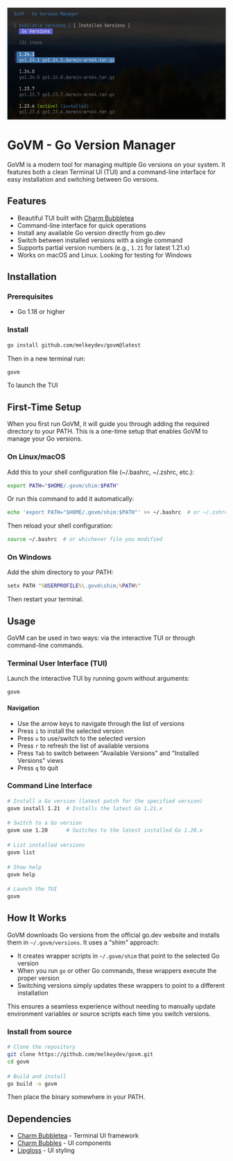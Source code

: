![logo](./assets/govm_readme.png)

# GoVM - Go Version Manager

GoVM is a modern tool for managing multiple Go versions on your system. It features both a clean Terminal UI (TUI) and a command-line interface for easy installation and switching between Go versions.

## Features

- Beautiful TUI built with [Charm Bubbletea](https://github.com/charmbracelet/bubbletea)
- Command-line interface for quick operations
- Install any available Go version directly from go.dev
- Switch between installed versions with a single command
- Supports partial version numbers (e.g., `1.21` for latest 1.21.x)
- Works on macOS and Linux. Looking for testing for Windows

## Installation

### Prerequisites

- Go 1.18 or higher

### Install

```bash
go install github.com/melkeydev/govm@latest
```

Then in a new terminal run:

```bash
govm
```

To launch the TUI

## First-Time Setup

When you first run GoVM, it will guide you through adding the required directory to your PATH. This is a one-time setup that enables GoVM to manage your Go versions.

### On Linux/macOS

Add this to your shell configuration file (~/.bashrc, ~/.zshrc, etc.):

```bash
export PATH="$HOME/.govm/shim:$PATH"
```

Or run this command to add it automatically:

```bash
echo 'export PATH="$HOME/.govm/shim:$PATH"' >> ~/.bashrc  # or ~/.zshrc
```

Then reload your shell configuration:

```bash
source ~/.bashrc  # or whichever file you modified
```

### On Windows

Add the shim directory to your PATH:

```cmd
setx PATH "%USERPROFILE%\.govm\shim;%PATH%"
```

Then restart your terminal.

## Usage

GoVM can be used in two ways: via the interactive TUI or through command-line commands.

### Terminal User Interface (TUI)

Launch the interactive TUI by running govm without arguments:

```bash
govm
```

#### Navigation

- Use the arrow keys to navigate through the list of versions
- Press `i` to install the selected version
- Press `u` to use/switch to the selected version
- Press `r` to refresh the list of available versions
- Press `Tab` to switch between "Available Versions" and "Installed Versions" views
- Press `q` to quit

### Command Line Interface

```bash
# Install a Go version (latest patch for the specified version)
govm install 1.21  # Installs the latest Go 1.21.x

# Switch to a Go version
govm use 1.20      # Switches to the latest installed Go 1.20.x

# List installed versions
govm list

# Show help
govm help

# Launch the TUI
govm
```

## How It Works

GoVM downloads Go versions from the official go.dev website and installs them in `~/.govm/versions`. It uses a "shim" approach:

- It creates wrapper scripts in `~/.govm/shim` that point to the selected Go version
- When you run `go` or other Go commands, these wrappers execute the proper version
- Switching versions simply updates these wrappers to point to a different installation

This ensures a seamless experience without needing to manually update environment variables or source scripts each time you switch versions.

### Install from source

```bash
# Clone the repository
git clone https://github.com/melkeydev/govm.git
cd govm

# Build and install
go build -o govm
```

Then place the binary somewhere in your PATH.

## Dependencies

- [Charm Bubbletea](https://github.com/charmbracelet/bubbletea) - Terminal UI framework
- [Charm Bubbles](https://github.com/charmbracelet/bubbles) - UI components
- [Lipgloss](https://github.com/charmbracelet/lipgloss) - UI styling
